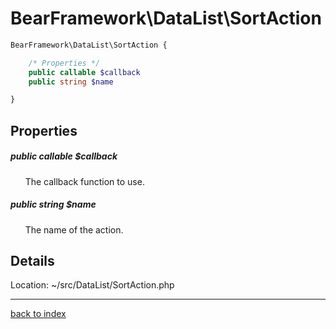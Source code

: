 # BearFramework\DataList\SortAction

```php
BearFramework\DataList\SortAction {

	/* Properties */
	public callable $callback
	public string $name

}
```

## Properties

##### public callable $callback

&nbsp;&nbsp;&nbsp;&nbsp;&nbsp;&nbsp;The callback function to use.

##### public string $name

&nbsp;&nbsp;&nbsp;&nbsp;&nbsp;&nbsp;The name of the action.

## Details

Location: ~/src/DataList/SortAction.php

---

[back to index](index.md)

